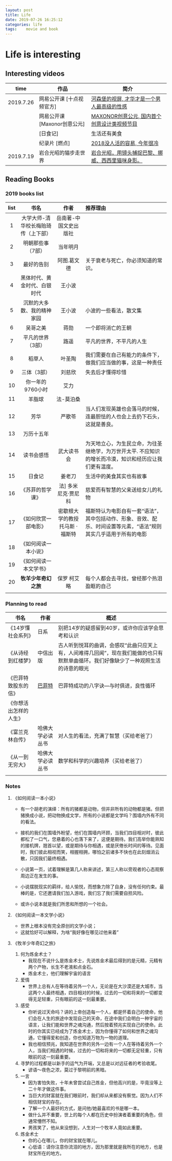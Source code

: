 ```yaml
---
layout: post
title: Life
date: 2019-07-26 16:25:12
categories:	life
tags:	 movie and book
---
```


# Life is interesting

## Interesting videos

| time      | 作品                          | 简介                                                         |
| --------- | ----------------------------- | ------------------------------------------------------------ |
| 2019.7.26 | 网易公开课  [十点视频官方]    | [河森堡的视屏, 才华才是一个男人最高级的性感](http://c.open.163.com/mob/video.htm?plid=CEDIQASR1&mid=AEDIQASR7#share-mob) |
|           | 网易公开课  [Maxonor创意公元] | [MAXONOR创意公元, 国内首个创意设计类视频节目](https://www.klm123.com/account/user/111064) |
|           | [日食记]                      | 生活还有美食                                                 |
|           | 纪录片 [燃点]                 | [2018没人活的容易, 今年很冷](https://movie.douban.com/subject/27663881/) |
| 2019.7.19 | 岩合光昭的猫步走世界          | [岩合光昭，用镜头捕捉巴黎、挪威、西西里猫咪身影。](https://movie.douban.com/subject/24752466/) |



## Reading Books 

### 2019 books list

| list |                书名                 |              作者               | 推荐理由                                                     |
| :--: | :---------------------------------: | :-----------------------------: | :----------------------------------------------------------- |
|  1   | 大学大师-清华校长梅贻琦传（上下部） |      岳南著-中国文史出版社      |                                                              |
|  2   |          明朝那些事（7部）          |            当年明月             |                                                              |
|  3   |             最好的告别              |           阿图.葛文德           | 关于衰老与死亡，你必须知道的常识。                           |
|  4   |    黑体时代、黄金时代、白银时代     |             王小波              |                                                              |
|  5   |     沉默的大多数、我的精神家园      |             王小波              | 小波的一些看法，散文集                                       |
|  6   |              吴哥之美               |              蒋勋               | 一个即将消亡的王朝                                           |
|  7   |          平凡的世界（3部）          |              路遥               | 平凡的世界，不平凡的人生                                     |
|  8   |               稻草人                |             叶圣陶              | 我们需要在自己有能力的条件下，做我们应当做的事，这是一种责任 |
|  9   |             三体（3部）             |             刘慈欣              | 失去后才懂得珍惜                                             |
|  10  |          你一年的9760小时           |              艾力               |                                                              |
|  11  |               羊脂球                |            法-莫泊桑            |                                                              |
|  12  |                芳华                 |             严歌苓              | 当人们发现英雄也会落马的时候，连最胆怯的人也会上去扔下石头，这就是善良。 |
|  13  |             万历十五年              |                                 |                                                              |
|  14  |             读书会感悟              |           武大读书会            | 为天地立心，为生民立命，为往圣继绝学，为万世开太平. 不应知识的增长而冷漠，知识和经历应让我们更有温度。 |
|  15  |               日食记                |             姜老刀              | 生活中的美食其实也有故事                                     |
|  16  |          《苏菲的哲学课》           |       法] 多米尼克·贾尼科       | 慈爱而有智慧的父亲送给女儿的礼物                             |
|  17  |        《如何欣赏一部电影》         | 密歇根大学的教授托马斯 · 福斯特 | 福斯特认为电影自有一套“语法”，其中包括动作、形象、音效、配乐、时间设置等元素，“语法”规则其实几乎适用于所有的电影 |
|  18  |        《如何阅读一本小说》         |                                 |                                                              |
|  19  |       《如何阅读一本文学书》        |                                 |                                                              |
|  20  |        **牧羊少年奇幻之旅**         |           保罗 柯艾略           | 每个人都会去寻找，曾经那个热泪盈眶的自己                     |
|      |                                     |                                 |                                                              |

###  Planning to read 

| 书名                   | 作者                                                 | 概述                                                         |
| ---------------------- | ---------------------------------------------------- | ------------------------------------------------------------ |
| 《14岁懂社会系列》     | 日系                                                 | 别把14岁的疑惑留到40岁，或许你应该学会思考和认识             |
| 《从诗经到红楼梦》     | 中信出版                                             | 古人听到悦⽿的曲调，会感叹“此曲只应天上有，⼈间难得⼏回闻”，现在我们能做的也只有默默单曲循环。我们好像缺少了⼀种观照生活的诗意的眼光 |
| 《巴菲特致股东的信》   | [巴菲特](https://book.douban.com/search/沃伦·巴菲特) | 巴菲特成功的八字诀—与时俱进，良性循环                        |
| 《你想活出怎样的人生》 |                                                      |                                                              |
| 《富兰克林自传》       | 哈佛大学必读丛书                                     | 对人生的看法，充满了智慧（买给老爸了）                       |
| 《从一到无穷大》       | 哈佛大学必读丛书                                     | 数学和科学的兴趣培养（买给老爸了）                           |
|                        |                                                      |                                                              |

### Notes

1. 《如何阅读一本小说》

   + 有一个胡老的演绎：所有的猪都是动物，但并非所有的动物都是猪。但把猪换成小说，把动物换成文学，所有的小说都是文学吗？围墙内外有不同的看法。

   + 接机的我们在围墙外盼望，他们在围墙内环顾，当我们四目相对时，彼此都松了一口气，您悬着的心也落下来了，这便是期待。我们高举你能熟知的接机牌，翘首以望，或是期待与你相遇，或是厌倦长时间的等待。见面时，我们彼此相视而笑，相握相拥，哪怕之前诸多不快也在此刻烟消云散，只因我们最终相遇。

   + 小说第一页，试着理解是第几人称来讲述，第三人称以旁观者的心态观察周边正在发生的事。

   + 小说摆脱现实的羁绊，给人愉悦，而想象力除了自身，没有任何约束。最棒的是，它还邀请我们加入游戏，我们忘了我们需要自担风险。

   + 或许小说本就是我们所思和所想的一个社会。

2. 《如何阅读一本文学小说》
   + 世界上根本没有完全原创的文学小说；
   + 这就恰好可以解释，为啥“我好像在哪见过他来着” 
3. 《牧羊少年奇幻之旅》
   1. 何为炼金术士？
      - 我现在不说什么是炼金术士，先说炼金术最后得到的是元精，元精有两个产物，长生不老液和点金石。
      - 炼金术士，他们理解宇宙的语言
   2. 爱情
      - 世界上总有人在等待着另外一个人，无论是在大沙漠还是大城市，当这两个人最终相遇，四目相对的时候，过去的一切和将来的一切都变得无足轻重，只有眼前的这一刻最重要。
   3. 感受
      - 你听说过天命吗？讲的上帝创造每一个人，都是怀着自己的使命，他们会在人生的旅途中发现自己的天命，在途中我们会明白一种宇宙的语言，让我们能和世界之魂沟通，然后按着预兆实现自己的使命。此时的你其实已经成为了炼金术士，因为你懂得了如何和世界之魂沟通，它懂得爱和创造，你也知道万物为一物的道理。
      - 我也相信预兆，我知道在世界的另外一边有一个人在等待着另外一个人，当我们相遇的时候，过去的一切和将来的一切都无足轻重，只有眼前的这一刻最重要。
   4. 寻梦的过程都是以新手的运气为开端，又总是以对远征者的考验收尾。
      - 谚语～夜色之浓，莫过于黎明前的黑暗。
   5. 一言
      - 因为害怕失败，十年未曾尝试自己炼金，但他高兴的是，毕竟没等上二十年才做这件事。
      - 当巨大的财富就在我们眼前时，我们却从来都没有察觉。因为人们不相信财宝的存在。
      - 了解一个人最好的方式，是问他/她最喜欢的书是哪一本。
      - 做什么并不重要，世上的每个人都在历史中扮演者着重要的角色，但通常懵然不知。
      - 男孩笑了，他从来没想到，人生对一个牧羊人竟如此重要。
   6. 炼金术士
      - 你的心在哪儿，你的财宝就在哪儿。
      - 心低语：请你注意你流泪的地方，因为那里就是我所在的地方，也是财宝所在的地方。